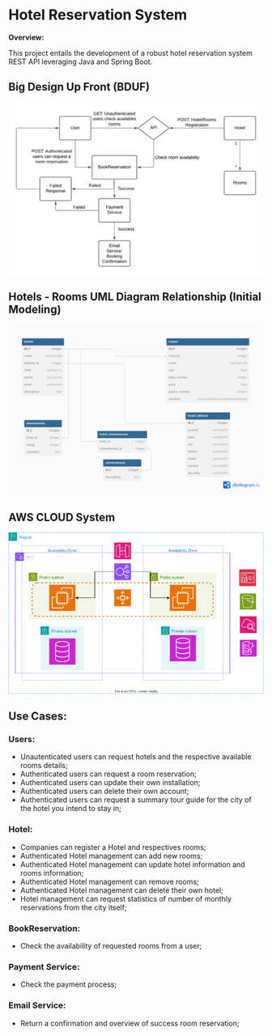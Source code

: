 # Hotel Reservation System

**Overview:**

This project entails the development of a robust hotel reservation system REST API leveraging Java and Spring Boot.

## Big Design Up Front (BDUF)

<div align="center">
<img src="./assets/system-desing-bduf.png">
</div>

## Hotels - Rooms UML Diagram Relationship (Initial Modeling)

<div align="center">
<img src="./assets/hotel-room-uml-diagram.png">
</div>

## AWS CLOUD System

<div align="center">
<img src="./assets/aws.png">
</div>

## Use Cases:

### Users:

- Unautenticated users can request hotels and the respective available rooms details;
- Authenticated users can request a room reservation;
- Authenticated users can update their own installation;
- Authenticated users can delete their own account;
- Authenticated users can request a summary tour guide for the city of the hotel you intend to stay in;

### Hotel:

- Companies can register a Hotel and respectives rooms;
- Authenticated Hotel management can add new rooms;
- Authenticated Hotel management can update hotel information and rooms information;
- Authenticated Hotel management can remove rooms;
- Authenticated Hotel management can delete their own hotel;
- Hotel management can request statistics of number of monthly reservations from the city itself;

### BookReservation:

- Check the availability of requested rooms from a user;

### Payment Service:

- Check the payment process;

### Email Service:

- Return a confirmation and overview of success room reservation;
